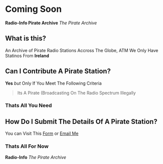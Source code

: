 # Coming Soon
**Radio-Info Pirate Archive**
*The Pirate Archive*
## What is this?
An Archive of Pirate Radio Stations Accross The Globe, ATM We Only Have Statinos From **Ireland**
## Can I Contribute A Pirate Station? 
**Yes**
*but* Only If You Meet The Following Criteria
> Its A Pirate (Broadcasting On The Radio Spectrum Illegally
### Thats All You Need
## How Do I Submit The Details Of A Pirate Station?
You can Visit This [Form](https://docs.google.com/forms/u/5/d/1EyvMJ36vIr2uqZcSDbuj2fns1wkpq-ifoKUGfmTp3zU/) or [Email Me](mailto:admin@radio-info.uk.to)
### Thats All For Now
**Radio-Info** *The Pirate Archive*
